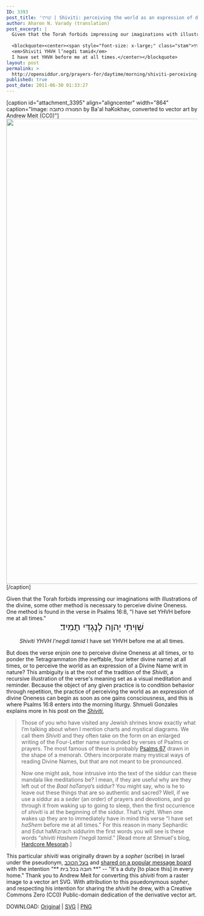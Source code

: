 ```yaml
---
ID: 3393
post_title: 'שִׁוִּיתִי | Shiviti: perceiving the world as an expression of divine Oneness'
author: Aharon N. Varady (translation)
post_excerpt: |
  Given that the Torah forbids impressing our imaginations with illustrations of the divine, some other method is necessary to perceive divine Oneness. One method is found in the verse in Psalms 16:8, "I have set YHVH before me at all times."
  
  <blockquote><center><span style="font-size: x-large;" class="stam">שִׁוִּיתִי יְהוָה לְנֶגְדִּי תָמִיד׃</span>
  <em>Shiviti YHVH l’negdi tamid</em>
  I have set YHVH before me at all times.</center></blockquote>
layout: post
permalink: >
  http://opensiddur.org/prayers-for/daytime/morning/shiviti-perceiving-the-world-as-an-expression-of-divine-oneness/
published: true
post_date: 2011-06-30 01:33:27
---
```

[caption id="attachment_3395" align="aligncenter" width="864" caption="Image: המנורה כתובה by Ba&#39;al haKokhav, converted to vector art by Andrew Meit (CC0)"]<a href="http://opensiddur.org/wp-content/uploads/2011/06/Sheviti-by-Baal-haKokhav-converted-to-vector-art-by-Andrew-Meit.svg_.png"><img class="size-full wp-image-3395" title="המנורה כתובה by Ba'al haKokhav (Shiviti converted to vector art by Andrew Meit).svg" src="http://opensiddur.org/wp-content/uploads/2011/06/Sheviti-by-Baal-haKokhav-converted-to-vector-art-by-Andrew-Meit.svg_.png" alt="" width="864" height="1224" /></a>[/caption]

<div class="english">
Given that the Torah forbids impressing our imaginations with illustrations of the divine, some other method is necessary to perceive divine Oneness. One method is found in the verse in Psalms 16:8, "I have set YHVH before me at all times." 
</div>

<center><span style="font-size: x-large;" class="scribe">שִׁוִּיתִי יְהוָה לְנֶגְדִּי תָמִיד׃</span>

<em>Shiviti YHVH l’negdi tamid</em>
I have set YHVH before me at all times.</center>

<div class="english">
But does the verse enjoin one to perceive divine Oneness at all times, or to ponder the Tetragrammaton (the ineffable, four letter divine name) at all times, or to perceive the world as an expression of a Divine Name writ in nature? This ambiguity is at the root of the tradition of the <em>Shiviti</em>, a recursive illustration of the verse's meaning set as a visual meditation and reminder. Because the object of any given practice is to condition behavior through repetition, the practice of perceiving the world as an expression of divine Oneness can begin as soon as one gains consciousness, and this is where Psalms 16:8 enters into the morning liturgy. Shmueli Gonzales explains more in his post on the <a href="https://hardcoremesorah.wordpress.com/2011/05/18/sheviti-hashem-the-unspoken-declaration/"><em>Shiviti</em></a>,

<blockquote>Those of you who have visited any Jewish shrines know exactly what I’m talking about when I mention charts and mystical diagrams. We call them <em>Shiviti</em> and they often take on the form on an enlarged writing of the Four-Letter name surrounded by verses of Psalms or prayers. The most famous of these is probably <a href="http://hardcoremesorah.wordpress.com/2011/04/28/sefirat-haomer-the-kavanah-of-psalm-67/">Psalms 67</a> drawn in the shape of a menorah. Others incorporate many mystical ways of reading Divine Names, but that are not meant to be pronounced. 

Now one might ask, how intrusive into the text of the siddur can these mandala like meditations be? I mean, if they are useful why are they left out of the <em>Baal haTanya</em>’s siddur? You might say, who is he to leave out these things that are so authentic and sacred? Well, if we use a siddur as a <em>seder</em> (an order) of prayers and devotions, and go through it from waking up to going to sleep, then the first occurrence of <em>shiviti</em> is at the beginning of the siddur. That’s right. When one wakes up they are to immediately have in mind this verse “I have set <em>haShem</em> before me at all times.” For this reason in many Sephardic and Edut haMizrach siddurim the first words you will see is these words “<em>shiviti Hashem l’negdi tamid</em>.” [Read more at Shmuel's blog, <a href="https://hardcoremesorah.wordpress.com/2011/05/18/sheviti-hashem-the-unspoken-declaration/">Hardcore Mesorah</a>.]</blockquote>

This particular <em>shiviti</em> was originally drawn by a <em>sopher</em> (scribe) in Israel under the pseudonym, <a href="http://cafe.themarker.com/user/190191/">בעל הכוכב</a> and <a href="http://cafe.themarker.com/image/659040/">shared on a popular message board</a> with the intention "** חובה בכל בית **" -- "It's a duty [to place this] in every home."  Thank you to Andrew Meit for converting this <em>shiviti</em> from a raster image to a vector art SVG.  With attribution to this psuedonymous <em>sopher</em>, and respecting his intention for sharing the <em>shiviti</em> he drew, with a Creative Commons Zero (CC0) Public-domain dedication of the derivative vector art.

DOWNLOAD: <a href="http://cafe.themarker.com/image/659040/">Original</a> | <a href="http://opensiddur.org/wp-content/uploads/2011/06/Sheviti-by-Baal-haKokhav-converted-to-vector-art-by-Andrew-Meit.svg">SVG</a> | <a href="http://opensiddur.org/wp-content/uploads/2011/06/Sheviti-by-Baal-haKokhav-converted-to-vector-art-by-Andrew-Meit.svg_.png">PNG</a>
</div>